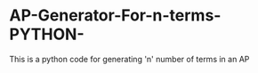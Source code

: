 # AP-Generator-For-n-terms-PYTHON-
This is a python code for generating 'n' number of terms in an AP
